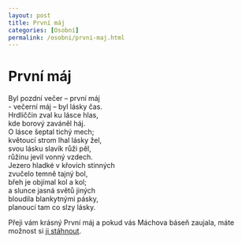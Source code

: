 ```yaml
---
layout: post
title: První máj
categories: [Osobní]
permalink: /osobni/prvni-maj.html
---
```

# První máj

Byl pozdní večer – první máj  
\- večerní máj – byl lásky čas.  
Hrdliččin zval ku lásce hlas,  
kde borový zaváněl háj.  
O lásce šeptal tichý mech;  
květoucí strom lhal lásky žel,  
svou lásku slavík růži pěl,  
růžinu jevil vonný vzdech.  
Jezero hladké v křovích stinných  
zvučelo temně tajný bol,  
břeh je objímal kol a kol;  
a slunce jasná světů jiných  
bloudila blankytnými pásky,  
planoucí tam co slzy lásky.

Přeji vám krásný První máj a pokud vás Máchova báseň zaujala, máte možnost si [ji stáhnout](http://palmknihy.cz/www/detail.php?Xid=263).

